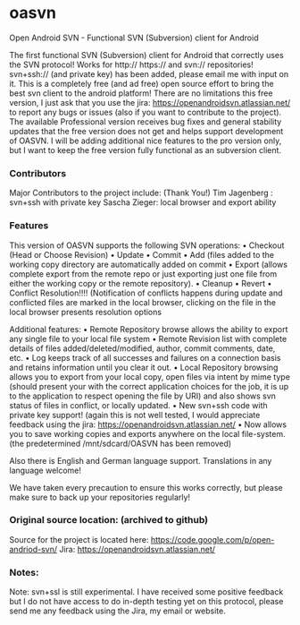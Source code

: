 # oasvn
Open Android SVN - Functional SVN (Subversion) client for Android

The first functional SVN (Subversion) client for Android that correctly uses the SVN protocol! Works for http:// https:// and svn:// repositories! svn+ssh:// (and private key) has been added, please email me with input on it.
This is a completely free (and ad free) open source effort to bring the best svn client to the android platform! There are no limitations this free version, I just ask that you use the jira: https://openandroidsvn.atlassian.net/ to report any bugs or issues (also if you want to contribute to the project). The available Professional version receives bug fixes and general stability updates that the free version does not get and helps support development of OASVN. I will be adding additional nice features to the pro version only, but I want to keep the free version fully functional as an subversion client.

### Contributors 
Major Contributors to the project include: (Thank You!)
Tim Jagenberg : svn+ssh with private key
Sascha Zieger: local browser and export ability

### Features
This version of OASVN supports the following SVN operations:
• Checkout (Head or Choose Revision)
• Update
• Commit
• Add (files added to the working copy directory are automatically added on commit
• Export (allows complete export from the remote repo or just exporting just one file from either the working copy or the remote repository).
• Cleanup
• Revert
• Conflict Resolution!!!! (Notification of conflicts happens during update and conflicted files are marked in the local browser, clicking on the file in the local browser presents resolution options

Additional features:
• Remote Repository browse allows the ability to export any single file to your local file system
• Remote Revision list with complete details of files added/deleted/modified, author, commit comments, date, etc.
• Log keeps track of all successes and failures on a connection basis and retains information until you clear it out.
• Local Repository browsing allows you to export from your local copy, open files via intent by mime type (should present your with the correct application choices for the job, it is up to the application to respect opening the file by URI) and also shows svn status of files in conflict, or locally updated.
• New svn+ssh code with private key support! (again this is not well tested, I would appreciate feedback using the jira: https://openandroidsvn.atlassian.net/
• Now allows you to save working copies and exports anywhere on the local file-system. (the predetermined /mnt/sdcard/OASVN has been removed)

Also there is English and German language support. Translations in any language welcome!

We have taken every precaution to ensure this works correctly, but please make sure to back up your repositories regularly!

### Original source location: (archived to github)
Source for the project is located here: https://code.google.com/p/open-andriod-svn/
Jira: https://openandroidsvn.atlassian.net/

### Notes:
Note: svn+ssl is still experimental. I have received some positive feedback but I do not have access to do in-depth testing yet on this protocol, please send me any feedback using the Jira, my email or website.